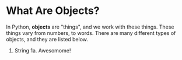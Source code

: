 # What Are Objects?

In Python, **objects** are "things", and we work with these things. These things vary from numbers, to words. There are many different types of objects, and they are listed below.

1. String
  1a. Awesomome!

